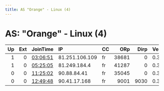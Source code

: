 ```yaml
---
title: AS "Orange" - Linux (4)
---
```


# AS: "Orange" - Linux (4)

|   Up |   Ext | JoinTime                                                                                            | IP             | CC   |   ORp |   Dirp | Version   | Contact   | Nickname      |   eFamMembers |
|-----:|------:|:----------------------------------------------------------------------------------------------------|:---------------|:-----|------:|-------:|:----------|:----------|:--------------|--------------:|
|    1 |     0 | [03:06:51](https://metrics.torproject.org/rs.html#details/1A7B38E7F09D856095CBD2C764D8288207A2723C) | 81.251.106.109 | fr   | 38681 |      0 | 0.3.1.10  | None      | UbuntuCore212 |             1 |
|    1 |     0 | [05:25:05](https://metrics.torproject.org/rs.html#details/094EDCD355A0A559193D0D0502637EE2BDF619F4) | 81.249.184.4   | fr   | 41287 |      0 | 0.3.1.10  | None      | UbuntuCore212 |             1 |
|    0 |     0 | [11:25:02](https://metrics.torproject.org/rs.html#details/985A0FC6D3B8F6E066F7C33EEFCF848F46E8073A) | 90.88.84.41    | fr   | 35045 |      0 | 0.3.1.10  | None      | UbuntuCore212 |             1 |
|    0 |     0 | [12:49:48](https://metrics.torproject.org/rs.html#details/6CCC51502493B678DDCEAF93343565BB8A372CB9) | 90.41.17.168   | fr   |  9001 |   9030 | 0.3.2.10  | None      | raspi         |             1 |
